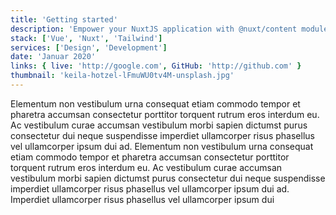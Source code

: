 ```yaml
---
title: 'Getting started'
description: 'Empower your NuxtJS application with @nuxt/content module: write in a content/ directory and fetch your Markdown, JSON, YAML and CSV files through a MongoDB like API, acting as a Git-based Headless CMS.'
stack: ['Vue', 'Nuxt', 'Tailwind']
services: ['Design', 'Development']
date: 'Januar 2020'
links: { live: 'http://google.com', GitHub: 'http://github.com' }
thumbnail: 'keila-hotzel-lFmuWU0tv4M-unsplash.jpg'
---
```


<projects-image-with-text img-left image="jasmin-ne-E0XAkKWCsjg-unsplash.jpg">
Elementum non vestibulum urna consequat etiam commodo tempor et pharetra accumsan consectetur porttitor torquent rutrum eros interdum eu. Ac vestibulum curae accumsan vestibulum morbi sapien dictumst purus consectetur dui neque suspendisse imperdiet ullamcorper risus phasellus vel ullamcorper ipsum dui ad.
</projects-image-with-text>

<projects-image-with-text sticky image="kin-li-rrLCVqZGNFk-unsplash.jpg">
Elementum non vestibulum urna consequat etiam commodo tempor et pharetra accumsan consectetur porttitor torquent rutrum eros interdum eu. Ac vestibulum curae accumsan vestibulum morbi sapien dictumst purus consectetur dui neque suspendisse imperdiet ullamcorper risus phasellus vel ullamcorper ipsum dui ad.
</projects-image-with-text>

<projects-callout right>
Imperdiet ullamcorper risus phasellus vel ullamcorper ipsum dui
</projects-callout>

<projects-project-image image="kin-li-rrLCVqZGNFk-unsplash.jpg" />
